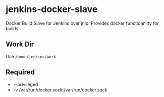 # jenkins-docker-slave
Docker Build Slave for Jenkins over jnlp. Provides docker functioanlity for builds

## Work Dir
Use `/home/jenkins/work`

## Required
* --privileged
* -v /var/run/docker.sock:/var/run/docker.sock

